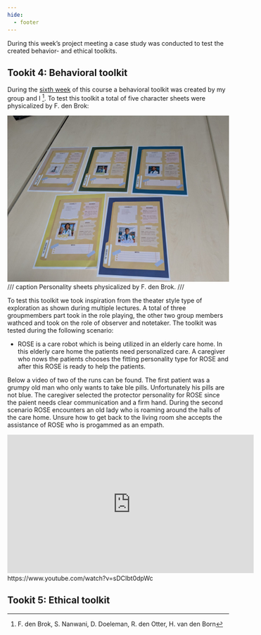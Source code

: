 ```yaml
---
hide:
  - footer
---
```


During this week’s project meeting a case study was conducted to test the created behavior- and ethical toolkits. 

## Tookit 4: Behavioral toolkit
During the [sixth week](project6.md) of this course a behavioral toolkit was created by my group and I [^1]. To test this toolkit a total of five character sheets were physicalized by F. den Brok:

![personality sheets](images/personalities.jpg)
/// caption
Personality sheets physicalized by F. den Brok.
/// 

To test this toolkit we took inspiration from the theater style type of exploration as shown during multiple lectures. A total of three groupmembers part took in the role playing, the other two group members wathced and took on the role of observer and notetaker. The toolkit was tested during the following scenario:

- ROSE is a care robot which is being utilized in an elderly care home. In this elderly care home the patients need personalized care. A caregiver who nows the patients chooses the fitting personality type for ROSE and after this ROSE is ready to help the patients. 

Below a video of two of the runs can be found. The first patient was a grumpy old man who only wants to take ble pills. Unfortunately his pills are not blue. The caregiver selected the protector personality for ROSE since the paient needs clear communication and a firm hand. During the second scenario ROSE encounters an old lady who is roaming around the halls of the care home. Unsure how to get back to the living room she accepts the assistance of ROSE who is progammed as an empath.

<iframe width="560" height="315" src="https://www.youtube-nocookie.com/embed/sDCIbt0dpWc?si=sDCIbt0dpWcuf" title="Exploration of different ROSE personalities" frameborder="0" allow="accelerometer; autoplay; clipboard-write; encrypted-media; gyroscope; picture-in-picture; web-share" referrerpolicy="strict-origin-when-cross-origin" allowfullscreen></iframe>
https://www.youtube.com/watch?v=sDCIbt0dpWc

## Tookit 5: Ethical toolkit


[^1]: F. den Brok, S. Nanwani, D. Doeleman, R. den Otter, H. van den Born